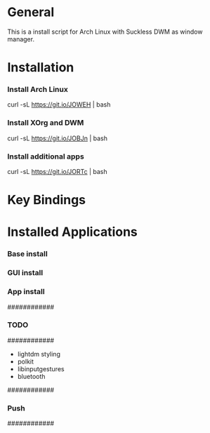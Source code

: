 # General
This is a install script for Arch Linux with Suckless DWM as window manager.

# Installation

### Install Arch Linux
curl -sL https://git.io/JOWEH | bash

### Install XOrg and DWM
curl -sL https://git.io/JOBJn | bash

### Install additional apps
curl -sL https://git.io/JORTc | bash

# Key Bindings

# Installed Applications 
### Base install

### GUI install

### App install







############
### TODO ###
############

- lightdm styling
- polkit
- libinputgestures
- bluetooth

############
### Push ###
############


